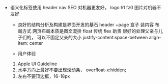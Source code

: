 - 语义化标签使用 
  header nav  SEO 对机器更友好，
  logo h1 fz0 图片对机器不友好

  - 良好的结构分析及构建是界面开发的基石
  header +page 
  盒子 装内容
  布局方式
  网页布局本质是图文混排
  float 传统
  flex 新贵 很好的处理父亲与儿子们的， 可以不固定父亲的大小
  justify-content:space-between
  align-item: center


  - 用户体验
  1. Apple UI Guideline 
  2. 水平方向上最好不要出现滚动条， overfloat-x:hidden;
  3. 左右不要顶边框，16-18px